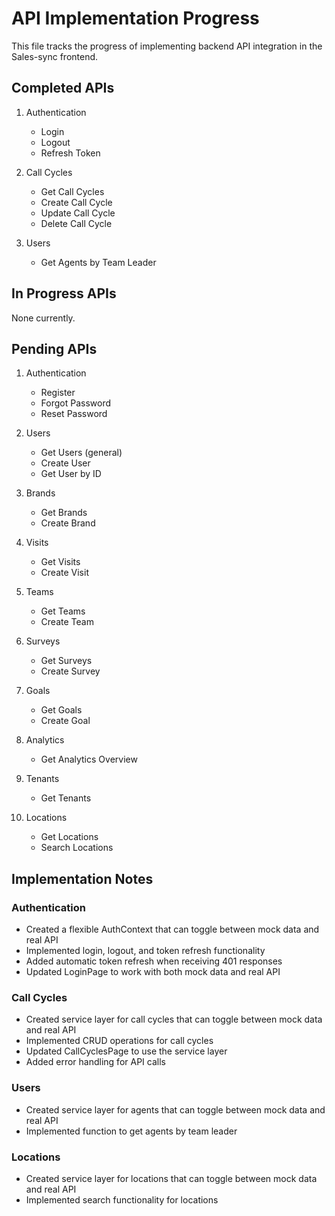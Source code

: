 # API Implementation Progress

This file tracks the progress of implementing backend API integration in the Sales-sync frontend.

## Completed APIs

1. Authentication
   - Login
   - Logout
   - Refresh Token

2. Call Cycles
   - Get Call Cycles
   - Create Call Cycle
   - Update Call Cycle
   - Delete Call Cycle

3. Users
   - Get Agents by Team Leader

## In Progress APIs

None currently.

## Pending APIs

1. Authentication
   - Register
   - Forgot Password
   - Reset Password

2. Users
   - Get Users (general)
   - Create User
   - Get User by ID

3. Brands
   - Get Brands
   - Create Brand

4. Visits
   - Get Visits
   - Create Visit

5. Teams
   - Get Teams
   - Create Team

6. Surveys
   - Get Surveys
   - Create Survey

7. Goals
   - Get Goals
   - Create Goal

8. Analytics
   - Get Analytics Overview

9. Tenants
   - Get Tenants

10. Locations
    - Get Locations
    - Search Locations

## Implementation Notes

### Authentication

- Created a flexible AuthContext that can toggle between mock data and real API
- Implemented login, logout, and token refresh functionality
- Added automatic token refresh when receiving 401 responses
- Updated LoginPage to work with both mock data and real API

### Call Cycles

- Created service layer for call cycles that can toggle between mock data and real API
- Implemented CRUD operations for call cycles
- Updated CallCyclesPage to use the service layer
- Added error handling for API calls

### Users

- Created service layer for agents that can toggle between mock data and real API
- Implemented function to get agents by team leader

### Locations

- Created service layer for locations that can toggle between mock data and real API
- Implemented search functionality for locations